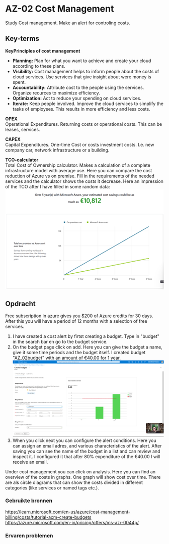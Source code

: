 # AZ-02 Cost Management
Study Cost management. Make an alert for controling costs.

## Key-terms

**KeyPrinciples of cost management**  
- **Planning:** Plan for what you want to achieve and create your cloud according to these plans.
- **Visibility:**  Cost management helps to inform people about the costs of cloud services. Use services that give insight about were money is spent.
- **Accountability:**  Attribute cost to the people using the services. Organize reources to maximize efficiency.
- **Optimization:** Act to reduce your spending on cloud services.
- **Iterate:**  Keep people involved. Improve the cloud services to simplify the tasks of employees. This results in more efficiency and less costs.  

**OPEX**  
Operational Expenditures. Returning costs or operational costs. This can be leases, services.  

**CAPEX**  
Capital Expenditures. One-time Cost or costs investment costs. I.e. new company car, network infrastructure or a building.

**TCO-calculator**  
Total Cost of Ownership calculator. Makes a calculation of a complete infrastructure model with average use. Here you can compare the cost reduction of Azure vs on premise. Fill in the requirements of the needed services and the calculator shows the costs it decrease. Here an impression of the TCO after I have filled in some random data:  
![](https://github.com/techgrounds/techgrounds-Rogier1978/blob/main/00_includes/05_Azure_1/AZ_02%20TCO.png)  


## Opdracht  
Free subscription in azure gives you $200 of Azure credits for 30 days. After this you will have a period of 12 months with a selection of free services.  


1. I have created a cost alert by firtst creating a budget. Type in "budget" in the search bar en go to the budget service.  
2. On the budget page click on add. Here you can give the budget a name, give it some time periods and the budget itself. I created budget "AZ_02budget" with an amount of €40.00 for 1 year.  
![](https://github.com/techgrounds/techgrounds-Rogier1978/blob/main/00_includes/05_Azure_1/AZ_02%20budget.png)  
3. When you click next you can configure the alert conditions. Here you can assign an email adres, and various characteristics of the alert. After saving you can see the name of the budget in a list and can review and inspect it. I configured it that after 80% expenditure of the €40.00 I will receive an email.  


Under cost management you can click on analysis. Here you can find an overview of the costs in graphs. One graph will show cost over time. There are als circle diagrams that can show the costs divided in different categories (like services or named tags etc.).



### Gebruikte bronnen  
https://learn.microsoft.com/en-us/azure/cost-management-billing/costs/tutorial-acm-create-budgets  
https://azure.microsoft.com/en-in/pricing/offers/ms-azr-0044p/

### Ervaren problemen



